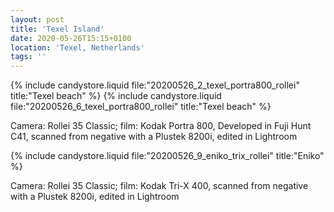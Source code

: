 ```yaml
---
layout: post
title: 'Texel Island'
date: 2020-05-26T15:15+0100
location: 'Texel, Netherlands'
tags: ''
---
```


{% include candystore.liquid file:"20200526_2_texel_portra800_rollei" title:"Texel beach" %}
{% include candystore.liquid file:"20200526_6_texel_portra800_rollei" title:"Texel beach" %}

Camera: Rollei 35 Classic; film: Kodak Portra 800, Developed in Fuji Hunt C41, scanned from negative with a Plustek 8200i, edited in Lightroom 

{% include candystore.liquid file:"20200526_9_eniko_trix_rollei" title:"Eniko" %}

Camera: Rollei 35 Classic; film: Kodak Tri-X 400, scanned from negative with a Plustek 8200i, edited in Lightroom 